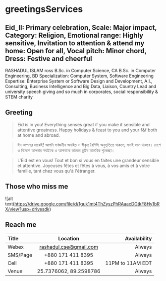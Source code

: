 # greetingsServices
## Eid_II: Primary celebration, Scale: Major impact, Category: Religion, Emotional range: Highly sensitive, Invitation to attention & attend my home: Open for all, Vocal pitch: Minor chord, Dress: Festive and cheerful 

RASHADUL ISLAM ross
B.Sc. in Computer Science, CA
B.Sc. in Computer Engineering, BD
Specialization: Computer System, Software Engineering
Expertise: Enterprise System or Software Design and Development, A.I., Consulting, Business Intelligence and Big Data, Liaison, Country Lead and university speech giving and so much in corporates, social responsibility & STEM charity

## Greeting
> Eid is in you! Everything senses great if you make it sensible and attentive greatness. Happy holidays & feast to you and your f&f both at home and abroad.

> ঈদ আপনার মাঝেই! আপনি সর্বজনীন অবহিত ও স্বীকৃত বৈশিষ্ট্য অনুভূতিতে থাকলে, সবাই ভাল থাকবে। দেশে ও বিদেশে আপনার সবাইকে ও আপনাকে কাজের ছুটির আন্তরিক শুভেচ্ছা।

> L'Eid est en vous! Tout et bon si vous en faites une grandeur sensible et attentive. Joyeuses fêtes et fêtes à vous, à vos amis et à votre famille, tant chez vous qu'à l'étranger.

## Those who miss me
![alt text(https://drive.google.com/file/d/1guk1mt4ThZyszPhRAaacDGtkF8Hy1bRX/view?usp=drivesdk)

## Reach me
| Title      | Location |  Availability     |
| :---        |    :----:   |          ---: |
| Webex      | rashadul.cse@gmail.com       | Always   |
| SMS/Page  | +880 171 411 8395        |  Always      |
| Cell  | +880 171 411 8395        |  11PM to 11AM EDT      |
| Venue  | 25.7376062, 89.2598786        |  Always      |
